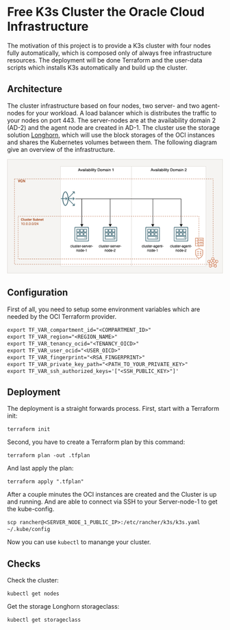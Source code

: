 #  Free K3s Cluster the Oracle Cloud Infrastructure

The motivation of this project is to provide a K3s cluster with four nodes fully automatically, which is composed only of always free infrastructure resources. The deployment will be done Terraform and the user-data scripts which installs K3s automatically and build up the cluster.

## Architecture
The cluster infrastructure based on four nodes, two server- and two agent-nodes for your workload. A load balancer which is distributes the traffic to your nodes on port 443. The server-nodes are at the availability domain 2 (AD-2) and the agent node are created in AD-1. The cluster use the storage solution [Longhorn](https://longhorn.io/), which will use the block storages of the OCI instances and shares the Kubernetes volumes between them. The following diagram give an overview of the infrastructure.

![Cluster Architecture](diagram/k3s_oci.png)

## Configuration
First of all, you need to setup some environment variables which are needed by the OCI Terraform provider.
```
export TF_VAR_compartment_id="<COMPARTMENT_ID>"
export TF_VAR_region="<REGION_NAME>"
export TF_VAR_tenancy_ocid="<TENANCY_OICD>"
export TF_VAR_user_ocid="<USER_OICD>"
export TF_VAR_fingerprint="<RSA_FINGERPRINT>"
export TF_VAR_private_key_path="<PATH_TO_YOUR_PRIVATE_KEY>"
export TF_VAR_ssh_authorized_keys='["<SSH_PUBLIC_KEY>"]'
```

## Deployment
The deployment is a straight forwards process. First, start with a Terraform init:
```
terraform init
```
Second, you have to create a Terraform plan by this command:
```
terraform plan -out .tfplan
```
And last apply the plan:
```
terraform apply ".tfplan"
```

After a couple minutes the OCI instances are created and the Cluster is up and running. And are able to connect via SSH to your Server-node-1 to get the kube-config.
```
scp rancher@<SERVER_NODE_1_PUBLIC_IP>:/etc/rancher/k3s/k3s.yaml ~/.kube/config
```

Now you can use ```kubectl``` to manange your cluster.

## Checks
Check the cluster:
```
kubectl get nodes
```
Get the storage Longhorn storageclass:
```
kubectl get storageclass
```